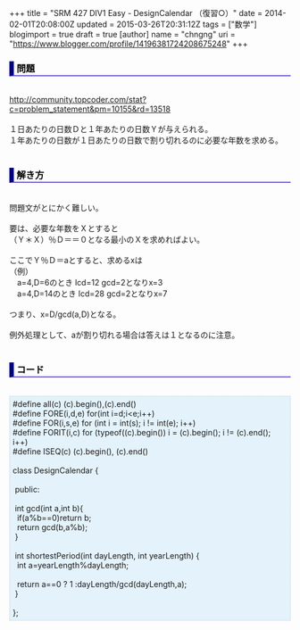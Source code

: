 +++
title = "SRM 427 DIV1 Easy - DesignCalendar （復習○）"
date = 2014-02-01T20:08:00Z
updated = 2015-03-26T20:31:12Z
tags = ["数学"]
blogimport = true
draft = true
[author]
	name = "chngng"
	uri = "https://www.blogger.com/profile/14196381724208675248"
+++

<div dir="ltr" style="text-align: left;" trbidi="on"><h3 style="border-bottom: 2px solid slateblue; border-left: 8px solid navy; color: black; padding: 0px 0px 1px 5px;">問題 </h3><br /><a href="http://community.topcoder.com/stat?c=problem_statement&amp;pm=10155&amp;rd=13518" target="_blank">http://community.topcoder.com/stat?c=problem_statement&amp;pm=10155&amp;rd=13518</a><br /><br />１日あたりの日数Ｄと１年あたりの日数Ｙが与えられる。<br />１年あたりの日数が１日あたりの日数で割り切れるのに必要な年数を求める。<br /><br /><h3 style="border-bottom: 2px solid slateblue; border-left: 8px solid navy; color: black; padding: 0px 0px 1px 5px;">解き方 </h3><br />問題文がとにかく難しい。<br /><br />要は、必要な年数をＸとすると<br />（Ｙ＊Ｘ）％Ｄ＝＝０となる最小のＸを求めればよい。<br /><br />ここでＹ％Ｄ＝aとすると、求めるxは<br />（例）<br />　a=4,D=6のとき lcd=12 gcd=2となりx=3<br />　a=4,D=14のとき lcd=28 gcd=2となりx=7<br /><div><br /></div><div>つまり、x=D/gcd(a,D)となる。</div><br />例外処理として、aが割り切れる場合は答えは１となるのに注意。<br /><br /><h3 style="border-bottom: 2px solid slateblue; border-left: 8px solid navy; color: black; padding: 0px 0px 1px 5px;">コード </h3><br /><div style="background-color: #e3f2fb; border: 1px dotted #CCCCCC; padding: 5px;">#define all(c) (c).begin(),(c).end()<br />#define FORE(i,d,e) for(int i=d;i&lt;e;i++)<br />#define FOR(i,s,e) for (int i = int(s); i != int(e); i++)<br />#define FORIT(i,c) for (typeof((c).begin()) i = (c).begin(); i != (c).end(); i++)<br />#define ISEQ(c) (c).begin(), (c).end()<br /><br />class DesignCalendar {<br /><br /><span class="Apple-tab-span" style="white-space: pre;"> </span>public:<br /><br /><span class="Apple-tab-span" style="white-space: pre;"> </span>int gcd(int a,int b){<br /><span class="Apple-tab-span" style="white-space: pre;">  </span>if(a%b==0)return b;<br /><span class="Apple-tab-span" style="white-space: pre;">  </span>return gcd(b,a%b);<br /><span class="Apple-tab-span" style="white-space: pre;"> </span>}<br /><br /><span class="Apple-tab-span" style="white-space: pre;"> </span>int shortestPeriod(int dayLength, int yearLength) {<br /><span class="Apple-tab-span" style="white-space: pre;">  </span>int a=yearLength%dayLength;<br /><br /><span class="Apple-tab-span" style="white-space: pre;">  </span>return a==0 ? 1 :dayLength/gcd(dayLength,a);<br /><span class="Apple-tab-span" style="white-space: pre;"> </span>}<br /><br />};</div></div>
